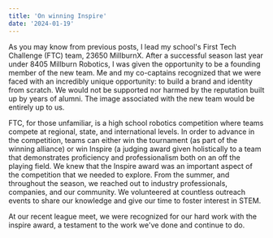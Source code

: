 ```yaml
---
title: 'On winning Inspire'
date: '2024-01-19'
---
```


As you may know from previous posts, I lead my school's First Tech Challenge (FTC) team, 23650 MillburnX. After a successful season last year under 8405 Millburn Robotics, I was given the opportunity to be a founding member of the new team. Me and my co-captains recognized that we were faced with an incredibly unique opportunity: to build a brand and identity from scratch. We would not be supported nor harmed by the reputation built up by years of alumni. The image associated with the new team would be entirely up to us.

FTC, for those unfamiliar, is a high school robotics competition where teams compete at regional, state, and international levels. In order to advance in the competition, teams can either win the tournament (as part of the winning alliance) or win Inspire (a judging award given holistically to a team that demonstrates proficiency and professionalism both on an off the playing field. We knew that the Inspire award was an important aspect of the competition that we needed to explore. From the summer, and throughout the season, we reached out to industry professionals, companies, and our community. We volunteered at countless outreach events to share our knowledge and give our time to foster interest in STEM. 

At our recent league meet, we were recognized for our hard work with the inspire award, a testament to the work we've done and continue to do.
